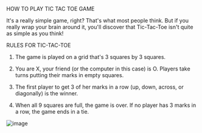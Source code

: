 HOW TO PLAY TIC TAC TOE GAME 

It's a really simple game, right? That's what most people think. But if you really wrap your brain around it, you'll discover that Tic-Tac-Toe isn't quite as simple as you think! 

RULES FOR TIC-TAC-TOE 

1. The game is played on a grid that's 3 squares by 3 squares. 

2. You are X, your friend (or the computer in this case) is O. Players take turns putting their marks in empty squares. 

3. The first player to get 3 of her marks in a row (up, down, across, or diagonally) is the winner. 

4. When all 9 squares are full, the game is over. If no player has 3 marks in a row, the game ends in a tie.


![image](https://user-images.githubusercontent.com/94219488/193396379-fff24f63-9181-4ba2-8dd6-e507bdc196d7.png)
